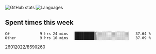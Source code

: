![GitHub stats](https://github-readme-stats.vercel.app/api?username=emipa606&theme=github_dark&show_icons=true) 
![Languages](https://github-readme-stats.vercel.app/api/top-langs/?username=emipa606&theme=github_dark&layout=compact)

## Spent times this week
<!--START_SECTION:waka-->

```text
C#              9 hrs 24 mins   █████████▒░░░░░░░░░░░░░░░   37.64 %
Other           9 hrs 16 mins   █████████▒░░░░░░░░░░░░░░░   37.09 %
```

<!--END_SECTION:waka-->


26012022/8690260
